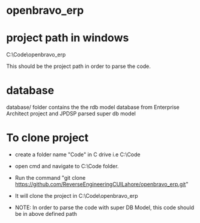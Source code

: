 # openbravo_erp

# project path in windows 
 C:\Code\openbravo_erp
 
This should be the project path in order to parse the code.

# database

database/ folder contains the the rdb model database from Enterprise Architect project and JPDSP parsed super db model

# To clone project
 
- create a folder name "Code" in C drive i.e C:\Code
- open cmd and navigate to C:\Code folder. 
- Run the command "git clone https://github.com/ReverseEngineeringCUILahore/openbravo_erp.git"
- It will clone the project in C:\Code\openbravo_erp

- NOTE: In order to parse the code with super DB Model, this code should be in above defined path

